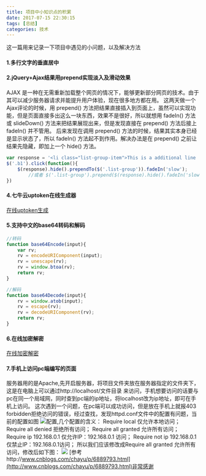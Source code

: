 ```yaml
---
title: 项目中小知识点的积累
date: 2017-07-15 22:30:15
tags: [总结]
categories: 技术
---
```


这一篇用来记录一下项目中遇见的小问题，以及解决方法
<!--more-->

#### 1.多行文字的垂直居中

#### 2.jQuery+Ajax结果用prepend实现淡入及滑动效果

AJAX 是一种在无需重新加载整个网页的情况下，能够更新部分网页的技术。由于其可以减少服务器请求并能提升用户体验，现在很多地方都在用。
这两天做一个Ajax评论的时候，用 prepend() 方法把结果直接插入到页面上，虽然可以实现功能，但是页面直接多出这么一块东西，效果不是很好，所以就想用 fadeIn() 方法或 slideDown() 方法来把结果展现出来，但是发现直接在 prepend() 方法后接上 fadeIn() 并不管用。
后来发现在调用 prepend() 方法的时候，结果其实本身已经是显示状态了，所以 fadeIn() 方法起不到作用。解决办法是在 prepend() 之前让结果先隐藏，即加上一个 hide() 方法。

```javascript
var response = '<li class="list-group-item">This is a additional line !</li>';
$('.b1').click(function(){
    $(response).hide().prependTo($('.list-group')).fadeIn('slow');
        //或者 $('.list-group').prepend($(response).hide().fadeIn('slow'));
})
```

#### 4.七牛云uptoken在线生成器

[在线uptoken生成](http://pchou.qiniudn.com/qiniutool/uptoken.html)

#### 5.支持中文的base64转码和解码

```javascript
//转码
function base64Encode(input){
    var rv;
    rv = encodeURIComponent(input);
    rv = unescape(rv);
    rv = window.btoa(rv);
    return rv;
}

//解码
function base64Decode(input){
    rv = window.atob(input);
    rv = escape(rv);
    rv = decodeURIComponent(rv);
    return rv;
}
```

#### 6.在线加密解密

[在线加密解密](http://encode.chahuo.com/)

#### 7.手机上访问pc端编写的页面
服务器用的是Apache,先开启服务器，将项目文件夹放在服务器指定的文件夹下，这是在电脑上可以通过http://localhost/文件目录 来访问，手机想要访问的话要与pc在同一个局域网，同时查到pc端的ip地址，将localhost改为ip地址，即可在手机上访问。
这次遇到一个问题，在pc端可以成功访问，但是放在手机上就报403 forbidden拒绝访问的错误，经过查找，发现httpd.conf文件中的配置有问题，当前的配置如图
![配置](http://oj056g1gy.bkt.clouddn.com/403forbidden.png),几个配置的含义：
Require local 仅允许本地访问；
Require all denied 拒绝所有访问；
Require all granted 允许所有访问；
Require ip 192.168.0.1 仅允许IP：192.168.0.1 访问；
Require not ip 192.168.0.1 仅禁止IP：192.168.0.1访问；
所以我们应该修改成Require all granted 允许所有访问，修改后如下图：
![](http://oj056g1gy.bkt.clouddn.com/success403.png)
[参考http://www.cnblogs.com/chayu/p/6889793.html](http://www.cnblogs.com/chayu/p/6889793.html)非常感谢